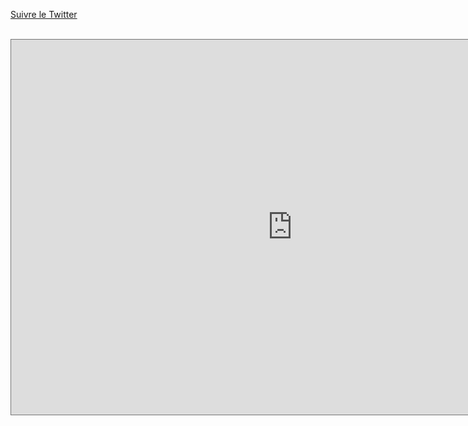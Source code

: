 <a href="https://twitter.com/Swing_in_Paris">Suivre le Twitter</a>
<br><br>
<iframe src="https://calendar.google.com/calendar/b/5/embed?height=600&amp;wkst=1&amp;bgcolor=%23ffffff&amp;ctz=Europe%2FParis&amp;src=aW5zd2luZ3dldHJ1c3RAZ21haWwuY29t&amp;color=%23039BE5&amp;showTz=1&amp;showCalendars=0" style="border:solid 1px #777" width="900" height="600" frameborder="0" scrolling="no"></iframe>

<br><br>
<script type="text/javascript" src="https://signup.ymlp.com/signup.js?id=gqqhqmegmgj"></script>
